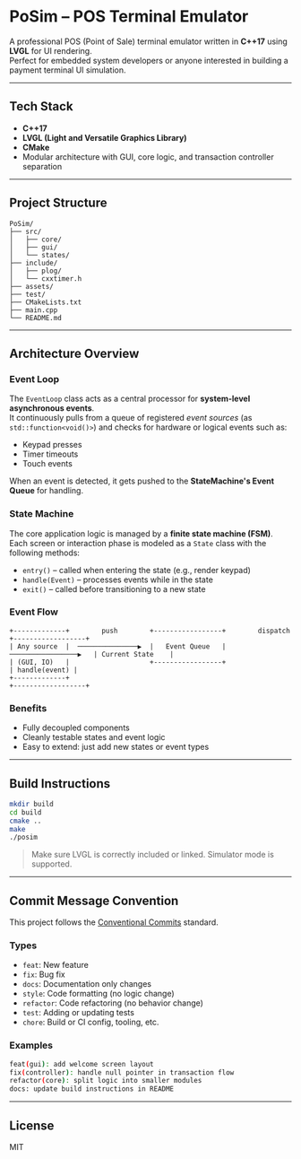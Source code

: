 # PoSim – POS Terminal Emulator

A professional POS (Point of Sale) terminal emulator written in **C++17** using **LVGL** for UI rendering.  
Perfect for embedded system developers or anyone interested in building a payment terminal UI simulation.

---

## Tech Stack

- **C++17**
- **LVGL (Light and Versatile Graphics Library)**
- **CMake**
- Modular architecture with GUI, core logic, and transaction controller separation

---

## Project Structure

```
PoSim/
├── src/
│   ├── core/
│   ├── gui/
│   └── states/
├── include/
│   ├── plog/
│   └── cxxtimer.h
├── assets/
├── test/
├── CMakeLists.txt
├── main.cpp
└── README.md
```

---

## Architecture Overview

### Event Loop

The `EventLoop` class acts as a central processor for **system-level asynchronous events**.  
It continuously pulls from a queue of registered *event sources* (as `std::function<void()>`) and checks for hardware or logical events such as:

- Keypad presses
- Timer timeouts
- Touch events

When an event is detected, it gets pushed to the **StateMachine's Event Queue** for handling.

### State Machine

The core application logic is managed by a **finite state machine (FSM)**.  
Each screen or interaction phase is modeled as a `State` class with the following methods:

- `entry()` – called when entering the state (e.g., render keypad)
- `handle(Event)` – processes events while in the state
- `exit()` – called before transitioning to a new state

### Event Flow

```
+-------------+        push        +-----------------+        dispatch       +------------------+
| Any source  |  ───────────────▶  |   Event Queue   |  ─────────────────▶   | Current State    |
| (GUI, IO)   |                    +-----------------+                       | handle(event) |
+-------------+                                                              +------------------+
```

### Benefits

- Fully decoupled components
- Cleanly testable states and event logic
- Easy to extend: just add new states or event types

---

## Build Instructions

```bash
mkdir build
cd build
cmake ..
make
./posim
```

> Make sure LVGL is correctly included or linked. Simulator mode is supported.

---

## Commit Message Convention

This project follows the [Conventional Commits](https://www.conventionalcommits.org/) standard.

### Types

- `feat`: New feature
- `fix`: Bug fix
- `docs`: Documentation only changes
- `style`: Code formatting (no logic change)
- `refactor`: Code refactoring (no behavior change)
- `test`: Adding or updating tests
- `chore`: Build or CI config, tooling, etc.

### Examples

```bash
feat(gui): add welcome screen layout
fix(controller): handle null pointer in transaction flow
refactor(core): split logic into smaller modules
docs: update build instructions in README
```

---

## License

MIT
